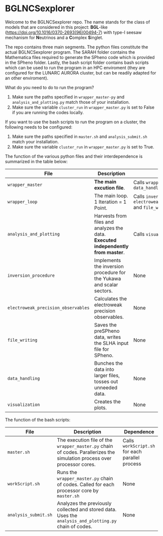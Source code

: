 # BGLNCSexplorer

Welcome to the BGLNCSexplorer repo.
The name stands for the class of models that are considered in this project: **BGL**-like (https://doi.org/10.1016/0370-2693(96)00494-7) with type-I seesaw mechanism for **N**eutrinos and a **C**omplex **S**inglet. 

The repo contains three main segments. The python files constitute the actual BGLNCSexplorer program. The SARAH folder contains the Mathematica files required to generate the SPheno code which is provided in the SPheno folder. Lastly, the bash script folder contains bash scripts which can be used to run the program in an HPC enviroment (they are configured for the LUNARC AURORA cluster, but can be readily adapted for an other enviroment).

What do you need to do to run the program? 
1. Make sure the paths specified in `wrapper_master-py` and `analysis_and_plotting.py` match those of your installation.
2. Make sure the variable `cluster_run` in `wrapper_master.py` is set to False if you are running the codes locally.

If you want to use the bash scripts to run the program on a cluster, the following needs to be configured:
1. Make sure the paths specified in `master.sh` and `analysis_submit.sh` match your installation.
2. Make sure the variable `cluster_run` in `wrapper_master.py` is set to True.

The function of the various python files and their interdependence is summarized in the table below:

| File | Description | Dependence |
| --- | --- | --- |
| `wrapper_master` | **The main excution file**. | Calls `wrapper_loop` and `data_handling` |
| `wrapper_loop` | The main loop. 1 Iteration = 1 Point. | Calls `inversion_procedure`, `electroweak_precision_observables` and `file_writing`|
| `analysis_and_plotting` | Harvests from files and analyzes the data. **Executed independently from master**. | Calls `visualization`|
| `inversion_procedure` | Implements the inversion procedure for the Yukawa and scalar sectors. | None |
| `electroweak_precision_observables` | Calculates the electroweak precision observables. | None |
| `file_writing` | Saves the preSPheno data, writes the SLHA input file for SPheno. | None |
| `data_handling` | Bunches the data into larger files, tosses out unneeded data. | None |
| `visualization` | Creates the plots. | None |

The function of the bash scripts:

| File | Description | Dependence |
| --- | --- | --- |
| `master.sh` | The execution file of the `wrapper_master.py` chain of codes. Parallerizes the simulation process over processor cores. | Calls `workScript.sh` for each parallel process |
| `workScript.sh` | Runs the `wrapper_master.py` chain of codes. Called for each processor core by `master.sh` | None |
| `analysis_submit.sh` | Analyzes the previously collected and stored data. Uses the `analysis_and_plotting.py` chain of codes. | None |
